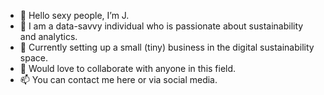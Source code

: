 - 👋 Hello sexy people, I’m J.
- 👀 I am a data-savvy individual who is passionate about sustainability and analytics.
- 🌱 Currently setting up a small (tiny) business in the digital sustainability space.
- 💞️ Would love to collaborate with anyone in this field. 
- 📫 You can contact me here or via social media.

<!---
jbolns/jbolns is a ✨ special ✨ repository because its `README.md` (this file) appears on your GitHub profile.
You can click the Preview link to take a look at your changes.
--->
